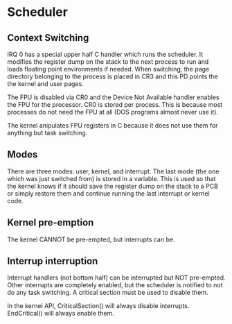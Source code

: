 # Scheduler

## Context Switching

IRQ 0 has a special upper half C handler which runs the scheduler. It modifies the register dump on the stack to the next process to run and loads floating point environments if needed. When switching, the page directory belonging to the process is placed in CR3 and this PD points the the kernel and user pages.

The FPU is disabled via CR0 and the Device Not Available handler enables the FPU for the processor. CR0 is stored per process. This is because most processes do not need the FPU at all (DOS programs almost never use it).

The kernel anipulates FPU registers in C because it does not use them for anything but task switching.

## Modes

There are three modes: user, kernel, and interrupt. The last mode (the one which was just switched from) is stored in a variable. This is used so that the kernel knows if it should save the register dump on the stack to a PCB or simply restore them and continue running the last interrupt or kernel code.

## Kernel pre-emption

The kernel CANNOT be pre-empted, but interrupts can be. 

## Interrup interruption

Interrupt handlers (not bottom half) can be interrupted but NOT pre-empted. Other interrupts are completely enabled, but the scheduler is notified to not do any task switching. A critical section must be used to disable them.

In the kernel API, CriticalSection() will always disable interrupts. EndCritical() will always enable them.
